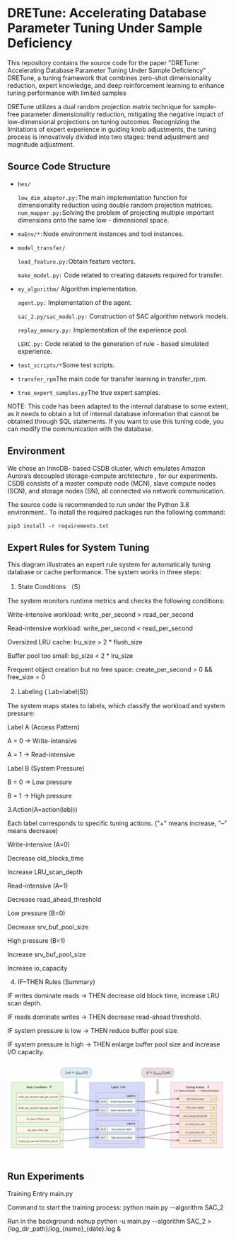 # DRETune: Accelerating Database Parameter Tuning Under Sample Deficiency
This repository contains the source code for the paper "DRETune: Accelerating Database Parameter Tuning
Under Sample Deficiency" . DRETune, a tuning framework that combines zero-shot
dimensionality reduction, expert knowledge, and deep
reinforcement learning to enhance tuning performance
with limited samples

DRETune utilizes a
dual random projection matrix technique for sample-
free parameter dimensionality reduction, mitigating
the negative impact of low-dimensional projections on
tuning outcomes. Recognizing the limitations of expert
experience in guiding knob adjustments, the tuning
process is innovatively divided into two stages: trend
adjustment and magnitude adjustment.

## Source Code Structure

- `hes/`

    `low_dim_adaptor.py:`The main implementation function for dimensionality reduction using double random projection matrices.
    `num_mapper.py:`Solving the problem of projecting multiple important dimensions onto the same low - dimensional space.
- `maEnv/*:`Node environment instances and tool instances.
- `model_transfer/`

  `load_feature.py:`Obtain feature vectors.

  `make_model.py:` Code related to creating datasets required for transfer.
  
- `my_algorithm/` Algorithm implementation.
  
  `agent.py:` Implementation of the agent.
  
  `sac_2.py/sac_model.py:` Construction of SAC algorithm network models.

  `replay_memory.py:` Implementation of the experience pool.

  `LERC.py:` Code related to the generation of rule - based simulated experience.

- `test_scripts/*`Some test scripts.

- `transfer_rpm`The main code for transfer learning in transfer_rpm.
  
- `true_expert_samples.py`The true expert samples.

NOTE: This code has been adapted to the internal database to some extent, as it needs to obtain a lot of internal database information that cannot be obtained through SQL statements. If you want to use this tuning code, you can modify the communication with the database.
## Environment

We chose an InnoDB-
based CSDB cluster, which emulates Amazon Aurora’s
decoupled storage-compute architecture , for our
experiments. CSDB consists of a master compute node (MCN),
slave compute nodes (SCN), and storage nodes (SN), all
connected via network communication.

The source code is recommended to run under the Python 3.8 environment.. To install the required packages run the following command:

    pip3 install -r requirements.txt    

## Expert Rules for System Tuning

This diagram illustrates an expert rule system for automatically tuning database or cache performance. The system works in three steps:

1. State Conditions （S）

The system monitors runtime metrics and checks the following conditions:

Write-intensive workload: write_per_second > read_per_second

Read-intensive workload: write_per_second < read_per_second

Oversized LRU cache: lru_size > 2 * flush_size

Buffer pool too small: bp_size < 2 * lru_size

Frequent object creation but no free space: create_per_second > 0 && free_size = 0

2. Labeling (
Lab=label(S)）

The system maps states to labels, which classify the workload and system pressure:

Label A (Access Pattern)

A = 0 → Write-intensive

A = 1 → Read-intensive

Label B (System Pressure)

B = 0 → Low pressure

B = 1 → High pressure

3.Action(A=action(lab)))

Each label corresponds to specific tuning actions.
("+" means increase, "–" means decrease)

Write-intensive (A=0)

Decrease old_blocks_time

Increase LRU_scan_depth

Read-intensive (A=1)

Decrease read_ahead_threshold

Low pressure (B=0)

Decrease srv_buf_pool_size

High pressure (B=1)

Increase srv_buf_pool_size

Increase io_capacity

4. IF–THEN Rules (Summary)

IF writes dominate reads → THEN decrease old block time, increase LRU scan depth.

IF reads dominate writes → THEN decrease read-ahead threshold.

IF system pressure is low → THEN reduce buffer pool size.

IF system pressure is high → THEN enlarge buffer pool size and increase I/O capacity.

![img.png](img.png)
## Run Experiments

Training Entry main.py

Command to start the training process: python main.py --algorithm SAC_2

Run in the background: nohup python -u main.py --algorithm SAC_2 > {log_dir_path}/log_{name}_{date}.log &
